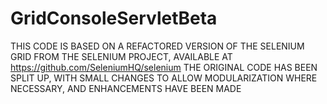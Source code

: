 # GridConsoleServletBeta
THIS CODE IS BASED ON A REFACTORED VERSION OF THE SELENIUM GRID FROM THE SELENIUM PROJECT, AVAILABLE AT https://github.com/SeleniumHQ/selenium THE ORIGINAL CODE HAS BEEN SPLIT UP, WITH SMALL CHANGES TO ALLOW MODULARIZATION WHERE NECESSARY, AND ENHANCEMENTS HAVE BEEN MADE
